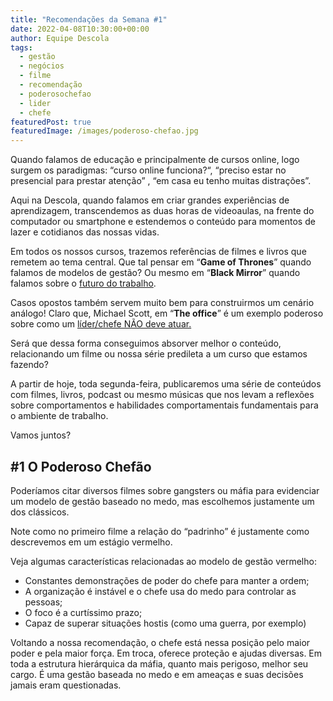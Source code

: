 ```yaml
---
title: "Recomendações da Semana #1"
date: 2022-04-08T10:30:00+00:00
author: Equipe Descola
tags:
  - gestão
  - negócios
  - filme
  - recomendação
  - poderosochefao
  - lider
  - chefe
featuredPost: true
featuredImage: /images/poderoso-chefao.jpg
---
```

Quando falamos de educação e principalmente de cursos online, logo surgem os paradigmas: “curso online funciona?“, “preciso estar no presencial para prestar atenção” , “em casa eu tenho muitas distrações”.

Aqui na Descola, quando falamos em criar grandes experiências de aprendizagem, transcendemos as duas horas de videoaulas, na frente do computador ou smartphone e estendemos o conteúdo para momentos de lazer e cotidianos das nossas vidas.

Em todos os nossos cursos, trazemos referências de filmes e livros que remetem ao tema central. Que tal pensar em “**Game of Thrones**” quando falamos de modelos de gestão? Ou mesmo em “**Black Mirror**” quando falamos sobre o [futuro do trabalho](https://descola.org/futuro-do-trabalho).

Casos opostos também servem muito bem para construirmos um cenário análogo! Claro que, Michael Scott, em “**The office**” é um exemplo poderoso sobre como um [líder/chefe NÃO deve atuar.](https://descola.org/estilos-de-lideranca)

Será que dessa forma conseguimos absorver melhor o conteúdo, relacionando um filme ou nossa série predileta a um curso que estamos fazendo?

A partir de hoje, toda segunda-feira, publicaremos uma série de conteúdos com filmes, livros, podcast ou mesmo músicas que nos levam a reflexões sobre comportamentos e habilidades comportamentais fundamentais para o ambiente de trabalho.

Vamos juntos?

## \#1 O Poderoso Chefão 

Poderíamos citar diversos filmes sobre gangsters ou máfia para evidenciar um modelo de gestão baseado no medo, mas escolhemos justamente um dos clássicos. 

Note como no primeiro filme a relação do “padrinho” é justamente como descrevemos em um estágio vermelho.

Veja algumas características relacionadas ao modelo de gestão vermelho:

* Constantes demonstrações de poder do chefe para manter a ordem; 
* A organização é instável e o chefe usa do medo para controlar as pessoas; 
* O foco é a curtíssimo prazo; 
* Capaz de superar situações hostis (como uma guerra, por exemplo)

Voltando a nossa recomendação, o chefe está nessa posição pelo maior poder e pela maior força. Em troca, oferece proteção e ajudas diversas. Em toda a estrutura hierárquica da máfia, quanto mais perigoso, melhor seu cargo. É uma gestão baseada no medo e em ameaças e suas decisões jamais eram questionadas.